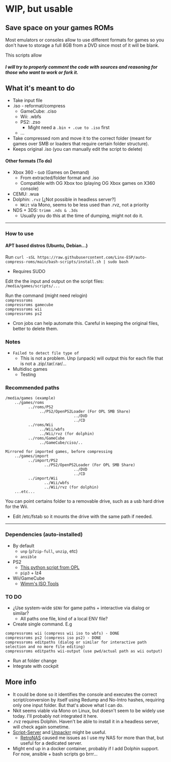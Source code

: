 # WIP, but usable

## Save space on your games ROMs

Most emulators or consoles allow to use different formats for games so you don't have to storage a full 8GB from a DVD since most of it will be blank.

This scripts allow

##### I will try to properly comment the code with sources and reasoning for those who want to work or fork it.

## What it's meant to do

- Take input file
- .iso - reformat/compress
  - GameCube: .ciso
  - Wii: .wbfs
  - PS2: .zso
    - Might need a `.bin + .cue to .iso` first
  - ...
- Take compressed rom and move it to the correct folder (meant for games over SMB or loaders that require certain folder structure).
- Keeps original .iso (you can manually edit the script to delete)

#### Other formats (To do)

- Xbox 360 - `GoD` (Games on Demand)
  - From extracted/folder format and .iso
  - Compatible with OG Xbox too (playing OG Xbox games on X360 console)
- CEMU: .wua
- Dolphin: `.rvz` [¿Not possible in headless server?]
  - `NKit` via Mono, seems to be less used than .rvz, not a priority
- NDS + 3DS: `trimm .nds & .3ds`
  - Usually you do this at the time of dumping, might not do it.

---

### How to use

#### APT based distros (Ubuntu, Debian...)

Run `curl -sSL https://raw.githubusercontent.com/Linx-ESP/auto-compress-roms/main/bash-scripts/install.sh | sudo bash`

- Requires SUDO

Edit the the input and output on the script files:  
`/media/games/scripts/...`

Run the command (might need relogin)  
`compressroms`  
`compressroms gamecube`  
`compressroms wii`  
`compressroms ps2`

- Cron jobs can help automate this. Careful in keeping the original files, better to delete them.

### Notes

- `Failed to detect file type of`
  - This is not a problem. Unp (unpack) will output this for each file that is not a .zip/.tar/.rar/...
- Multidisc games
  - Testing

### Recommended paths

```
/media/games (example)
    ../games/roms
          ../roms/PS2
               ../PS2/OpenPS2Loader (For OPL SMB Share)
                              ../DVD
                              ../CD
          ../roms/Wii
               ../Wii/wbfs
               ../Wii/rvz (for dolphin)
          ../roms/GameCube
               ../GameCube/ciso/..

Mirrored for imported games, before compressing
    ../games/import
          ../import/PS2
                 ../PS2/OpenPS2Loader (For OPL SMB Share)
                              ../DVD
                              ../CD
          ../import/Wii
                 ../Wii/wbfs
                 ../Wii/rvz (for dolphin)
    ...etc...
```

You can point certains folder to a removable drive, such as a usb hard drive for the Wii.

- Edit /etc/fstab so it mounts the drive with the same path if needed.

---

### Dependencies (auto-installed)

- By default
  - `unp` (`p7zip-full`, `unzip`, etc)
  - `ansible`
- PS2
  - [This python script from OPL](https://github.com/ps2homebrew/Open-PS2-Loader/blob/master/pc/ziso.py)
  - `pip3` + lz4
- Wii/GameCube
  - [Wimm's ISO Tools](https://wit.wiimm.de/)

### TO DO

- ¿Use system-wide `$ENV` for game paths + interactive via dialog or similar?
  - All paths one file, kind of a local ENV file?
- Create single command. E.g

```
compressroms wii (compress wii iso to wbfs) - DONE
compressroms ps2 (compress iso ps2) - DONE
compressroms editpaths (dialog or similar for interactive path selection and no more file editing)
compressroms editpaths wii-output (use pwd/actual path as wii output)
```

- Run at folder change
- Integrate with cockpit

## More info

- It could be done so it identifies the console and executes the correct script/conversion by itself using Redump and No-Intro hashes, requiring only one input folder. But that's above what I can do.
- Nkit seems viable via Mono on Linux, but doesn't seem to be widely use today. I'll probably not integrated it here.
- .rvz requires Dolphin. Haven't be able to install it in a headless server, will check again sometime.
- [Script-Server](https://github.com/bugy/script-server) and [Unpackrr](https://github.com/Unpackerr/unpackerr) might be useful.
  - [RetroNAS](https://github.com/danmons/retronas) caused me issues as I use my NAS for more than that, but useful for a dedicated server.
- Might end up in a docker container, probably if I add Dolphin support. For now, ansible + bash scripts go brrr...

